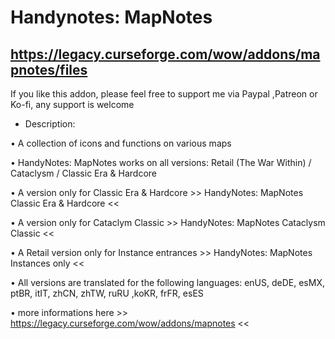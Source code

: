# Handynotes: MapNotes
## https://legacy.curseforge.com/wow/addons/mapnotes/files

   
If you like this addon, please feel free to support me via Paypal ,Patreon or Ko-fi, any support is welcome

- Description:

• A collection of icons and functions on various maps

• HandyNotes: MapNotes works on all versions: Retail (The War Within) / Cataclysm / Classic Era & Hardcore

• A version only for Classic Era & Hardcore  >> HandyNotes: MapNotes Classic Era & Hardcore <<

• A version only for Cataclym Classic >> HandyNotes: MapNotes Cataclysm Classic <<

• A Retail version only for Instance entrances >> HandyNotes: MapNotes Instances only <<

• All versions are translated for the following languages: enUS, deDE, esMX, ptBR, itIT, zhCN, zhTW, ruRU ,koKR, frFR, esES

• more informations here >> https://legacy.curseforge.com/wow/addons/mapnotes <<
